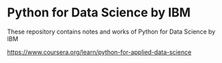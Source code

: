 # Python for Data Science by IBM
	
These repository contains notes and works of Python for Data Science by IBM

https://www.coursera.org/learn/python-for-applied-data-science 